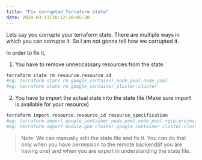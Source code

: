 ```yaml
---
title: "Fix corrupted Terraform state"
date: 2020-03-11T20:12:28+05:30
---
```


Lets say you corrupte your terraform state. There are multiple ways in which you
can corrupte it. So I am not gonna tell how we corrupted it.

In order to fix it,
1) You have to remove unneccassary resources from the state.

```bash
terraform state rm resource.resource_id
#eg: terraform state rm google_container_node_pool.node_pool
#eg: terraform state rm google_container_cluster.cluster
```

2) You have to import the actual state into the state file (Make sure import is available for your resource)

```bash
terraform import resource.resource_id resource_specification
#eg: terraform import google_container_node_pool.node_pool <gcp-project>/<region>/<cluster-name>/<node-pool-name>
#eg: terraform import module.gke_cluster.google_container_cluster.cluster <gcp-project>/<region>/<cluster-name>

```

> Note: We can manually edit the state file and fix it. You can do that only
when you have permission to the remote backend(if you are having one) and when you are expert in understanding the state file.